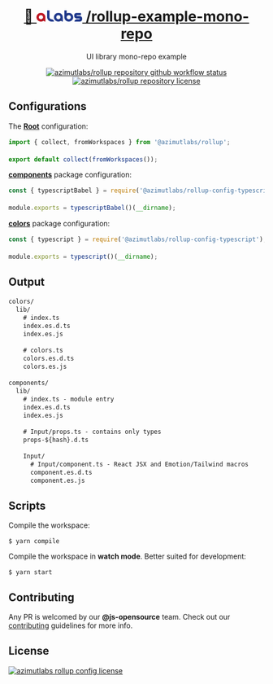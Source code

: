 <h1 align="center">
  <a target="_blank" href="https://alabs.team">
    🍣
    <img
      height="22.5"
      src="https://raw.githubusercontent.com/azimutlabs/logos/master/little_logo.png"
      alt="azimutlabs logo"
    />
    /rollup-example-mono-repo
  </a>
</h1>

<p align="center">UI library mono-repo example</p>

<p align="center">
  <a href="https://github.com/azimutlabs/rollup/actions?query=workflow%3A%22Lint+and+Test%22">
    <img
      src="https://github.com/azimutlabs/rollup/workflows/Lint%20and%20Test/badge.svg"
      alt="azimutlabs/rollup repository github workflow status"
    />
  </a>
  <a href="https://github.com/azimutlabs/rollup/blob/master/LICENSE">
    <img
      src="https://img.shields.io/github/license/azimutlabs/rollup?label=License"
      alt="azimutlabs/rollup repository license"
    />
  </a>
</p>

## Configurations
The [**Root**](rollup.config.js) configuration:
```js
import { collect, fromWorkspaces } from '@azimutlabs/rollup';

export default collect(fromWorkspaces());
```

[**components**](components/rollup.config.js) package configuration:
```js
const { typescriptBabel } = require('@azimutlabs/rollup-config-typescript');

module.exports = typescriptBabel()(__dirname);
```

[**colors**](components/rollup.config.js) package configuration:
```js
const { typescript } = require('@azimutlabs/rollup-config-typescript');

module.exports = typescript()(__dirname);
```

## Output
```shell
colors/
  lib/
    # index.ts
    index.es.d.ts
    index.es.js

    # colors.ts
    colors.es.d.ts
    colors.es.js

components/
  lib/
    # index.ts - module entry
    index.es.d.ts
    index.es.js

    # Input/props.ts - contains only types
    props-${hash}.d.ts

    Input/
      # Input/component.ts - React JSX and Emotion/Tailwind macros
      component.es.d.ts
      component.es.js
```

## Scripts
Compile the workspace:
```shell
$ yarn compile
```
Compile the workspace in **watch mode**. Better suited for development:
```shell
$ yarn start
```

## Contributing
Any PR is welcomed by our **@js-opensource** team.
Check out our [contributing](../../CONTRIBUTING.md) guidelines for more info.

## License
[![azimutlabs rollup config license](https://img.shields.io/github/license/azimutlabs/rollup?label=as%20always&color=informational)](../../LICENSE)
